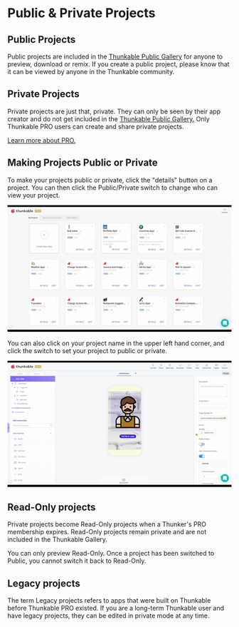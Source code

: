 # Public & Private Projects

## Public Projects

Public projects are included in the [Thunkable Public Gallery](https://docs.thunkable.com/untitled) for anyone to preview, download or remix. If you create a public project, please know that it can be viewed by anyone in the Thunkable community. 

## Private Projects

Private projects are just that, private. They can only be seen by their app creator and do not get included in the [Thunkable Public Gallery.](https://docs.thunkable.com/untitled) Only Thunkable PRO users can create and share private projects. 

[Learn more about PRO.](https://thunkable.com/#/pricing)

## Making Projects Public or Private

To make your projects public or private, click the "details" button on a project. You can then click the Public/Private switch to change who can view your project.

![](.gitbook/assets/public2.gif)

You can also click on your project name in the upper left hand corner, and click the switch to set your project to public or private. 

![](.gitbook/assets/public1.gif)

## Read-Only projects

Private projects become Read-Only projects when a Thunker's PRO membership expires. Read-Only projects remain private and are not included in the Thunkable Gallery.

You can only preview Read-Only. Once a project has been switched to Public, you cannot switch it back to Read-Only.

## Legacy projects

The term Legacy projects refers to apps that were built on Thunkable before Thunkable PRO existed. If you are a long-term Thunkable user and have legacy projects, they can be edited in private mode at any time.  



